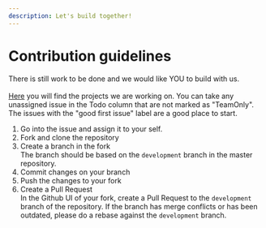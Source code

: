 ```yaml
---
description: Let's build together!
---
```


# Contribution guidelines

There is still work to be done and we would like YOU to build with us.\
\
[Here](https://github.com/orgs/Bloinx/projects) you will find the projects we are working on. You can take any unassigned issue in the Todo column that are not marked as "TeamOnly". The issues with the "good first issue" label are a good place to start.

1. Go into the issue and assign it to your self.
2. Fork and clone the repository
3. Create a branch in the fork\
   The branch should be based on the `development` branch in the master repository.&#x20;
4. Commit changes on your branch
5. Push the changes to your fork
6. Create a Pull Request\
   In the Github UI of your fork, create a Pull Request to the `development` branch of the repository. If the branch has merge conflicts or has been outdated, please do a rebase against the `development` branch.
